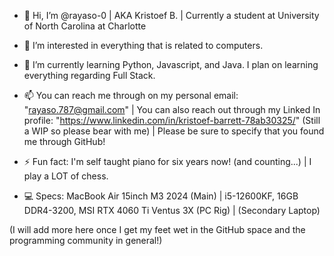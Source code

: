 - 👋 Hi, I’m @rayaso-0 | AKA Kristoef B. | Currently a student at University of North Carolina at Charlotte 

- 👀 I’m interested in everything that is related to computers. 

- 🌱 I’m currently learning Python, Javascript, and Java. I plan on learning everything regarding Full Stack. 

- 📫 You can reach me through on my personal email: "rayaso.787@gmail.com" | You can also reach out through my Linked In profile: "https://www.linkedin.com/in/kristoef-barrett-78ab30325/" (Still a WIP so please bear with me) | Please be sure to specify that you found me through GitHub! 

- ⚡ Fun fact: I'm self taught piano for six years now! (and counting...) | I play a LOT of chess.

- 💻 Specs: MacBook Air 15inch M3 2024 (Main) | i5-12600KF, 16GB DDR4-3200, MSI RTX 4060 Ti Ventus 3X (PC Rig) | (Secondary Laptop)

(I will add more here once I get my feet wet in the GitHub space and the programming community in general!)
